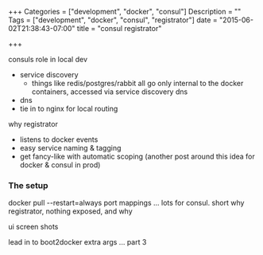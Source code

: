+++
Categories = ["development", "docker", "consul"]
Description = ""
Tags = ["development", "docker", "consul", "registrator"]
date = "2015-06-02T21:38:43-07:00"
title = "consul registrator"

+++

consuls role in local dev
- service discovery
    - things like redis/postgres/rabbit all go only internal to the docker containers, accessed via
        service discovery dns
- dns
- tie in to nginx for local routing

why registrator
- listens to docker events
- easy service naming & tagging
- get fancy-like with automatic scoping (another post around this idea for docker & consul in prod)

### The setup
docker pull
--restart=always
port mappings ... lots for consul. short why
registrator, nothing exposed, and why

ui screen shots

lead in to boot2docker extra args ... part 3
